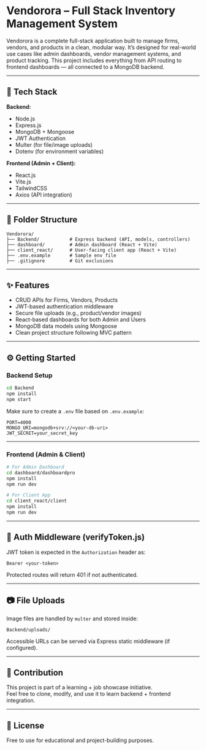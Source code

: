 
# Vendorora – Full Stack Inventory Management System

Vendorora is a complete full-stack application built to manage firms, vendors, and products in a clean, modular way. It’s designed for real-world use cases like admin dashboards, vendor management systems, and product tracking. This project includes everything from API routing to frontend dashboards — all connected to a MongoDB backend.

---

## 🚀 Tech Stack

**Backend:**
- Node.js
- Express.js
- MongoDB + Mongoose
- JWT Authentication
- Multer (for file/image uploads)
- Dotenv (for environment variables)

**Frontend (Admin + Client):**
- React.js
- Vite.js
- TailwindCSS
- Axios (API integration)

---

## 📁 Folder Structure

```
Vendorora/
├── Backend/           # Express backend (API, models, controllers)
├── dashboard/         # Admin dashboard (React + Vite)
├── client_react/      # User-facing client app (React + Vite)
├── .env.example       # Sample env file
├── .gitignore         # Git exclusions
```

---

## ✨ Features

- CRUD APIs for Firms, Vendors, Products
- JWT-based authentication middleware
- Secure file uploads (e.g., product/vendor images)
- React-based dashboards for both Admin and Users
- MongoDB data models using Mongoose
- Clean project structure following MVC pattern

---

## ⚙️ Getting Started

### Backend Setup

```bash
cd Backend
npm install
npm start
```

Make sure to create a `.env` file based on `.env.example`:
```
PORT=4000
MONGO_URI=mongodb+srv://<your-db-uri>
JWT_SECRET=your_secret_key
```

---

### Frontend (Admin & Client)

```bash
# For Admin Dashboard
cd dashboard/dashboardpro
npm install
npm run dev

# For Client App
cd client_react/client
npm install
npm run dev
```

---

## 🔐 Auth Middleware (verifyToken.js)

JWT token is expected in the `Authorization` header as:
```
Bearer <your-token>
```

Protected routes will return 401 if not authenticated.

---

## 📷 File Uploads

Image files are handled by `multer` and stored inside:
```
Backend/uploads/
```

Accessible URLs can be served via Express static middleware (if configured).

---

## 🙌 Contribution

This project is part of a learning + job showcase initiative.  
Feel free to clone, modify, and use it to learn backend + frontend integration.

---

## 📄 License

Free to use for educational and project-building purposes.
